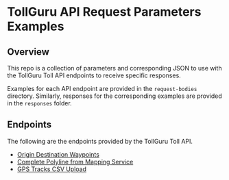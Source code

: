 # TollGuru API Request Parameters Examples

## Overview

This repo is a collection of parameters and corresponding JSON to use with the TollGuru Toll API endpoints to receive specific responses.

Examples for each API endpoint are provided in the `request-bodies` directory. Similarly, responses for the corresponding examples are provided in the `responses` folder.

## Endpoints

The following are the endpoints provided by the TollGuru Toll API.

- [Origin Destination Waypoints](./request-bodies/origin-destination-waypoints)
- [Complete Polyline from Mapping Service](./request-bodies/complete-polyline-from-mapping-service)
- [GPS Tracks CSV Upload](./request-bodies/gps-tracks-csv-upload)
